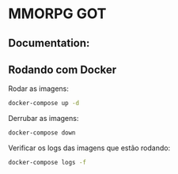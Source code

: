 # MMORPG GOT 

## Documentation:

## Rodando com Docker

Rodar as imagens:
```sh
docker-compose up -d
```

Derrubar as imagens:
```sh
docker-compose down
```

Verificar os logs das imagens que estão rodando:
```sh
docker-compose logs -f
```